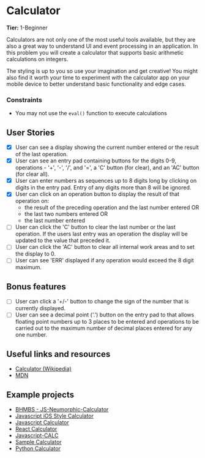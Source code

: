 # Calculator

**Tier:** 1-Beginner

Calculators are not only one of the most useful tools available, but they are
also a great way to understand UI and event processing in an application. In
this problem you will create a calculator that supports basic arithmetic
calculations on integers. 

The styling is up to you so use your imagination and get creative! You might
also find it worth your time to experiment with the calculator app on your
mobile device to better understand basic functionality and edge cases.

### Constraints

- You may not use the `eval()` function to execute calculations

## User Stories

-   [x] User can see a display showing the current number entered or the
result of the last operation.
-   [x] User can see an entry pad containing buttons for the digits 0-9, 
operations - '+', '-', '/', and '=', a 'C' button (for clear), and an 'AC'
button (for clear all).
-   [x] User can enter numbers as sequences up to 8 digits long by clicking on
digits in the entry pad. Entry of any digits more than 8 will be ignored.
-   [x] User can click on an operation button to display the result of that
operation on:
    * the result of the preceding operation and the last number entered OR
    * the last two numbers entered OR
    * the last number entered
-   [ ] User can click the 'C' button to clear the last number or the last
operation. If the users last entry was an operation the display will be
updated to the value that preceded it.
-   [ ] User can click the 'AC' button to clear all internal work areas and
to set the display to 0.
-   [ ] User can see 'ERR' displayed if any operation would exceed the 
8 digit maximum.

## Bonus features

-   [ ] User can click a '+/-' button to change the sign of the number that is
currently displayed.
-   [ ] User can see a decimal point ('.') button on the entry pad to that 
allows floating point numbers up to 3 places to be entered and operations to
be carried out to the maximum number of decimal places entered for any one
number.

## Useful links and resources

- [Calculator (Wikipedia)](https://en.wikipedia.org/wiki/Calculator)
- [MDN](https://developer.mozilla.org/en-US/)

## Example projects

- [BHMBS - JS-Neumorphic-Calculator](https://barhouum7.github.io/JS-Neumorphic-Calc.github.io/)
- [Javascript iOS Style Calculator](https://codepen.io/ssmkhrj/full/jOWBQqO)
- [Javascript Calculator](https://codepen.io/giana/pen/GJMBEv)
- [React Calculator](https://codepen.io/mjijackson/pen/xOzyGX)
- [Javascript-CALC](https://github.com/x0uter/javascript-calc)
- [Sample Calculator](https://sevlasnog.github.io/sample-calculator)
- [Python Calculator](https://github.com/kana800/Side-Projects/tree/master/1-Beginner/calculator)
